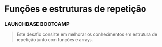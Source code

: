 # Funções e estruturas de repetição

### LAUNCHBASE BOOTCAMP

> Este desafio consiste em melhorar os conhecimentos em estrutura de repetição junto com funções e arrays.